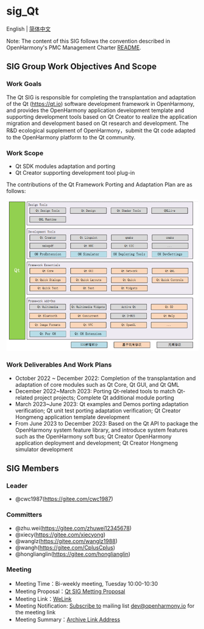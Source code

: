 # sig_Qt
English | [简体中文](./sig_qt_cn.md)

Note: The content of this SIG follows the convention described in OpenHarmony's PMC Management Charter [README](../../zh/pmc.md).

## SIG Group Work Objectives And Scope

### Work Goals

The Qt SIG is responsible for completing the transplantation and adaptation of the Qt (https://qt.io) software development framework in OpenHarmony, and provides the OpenHarmony application development template and supporting development tools based on Qt Creator to realize the application migration and development based on Qt research and development. The R&D ecological supplement of OpenHarmony，submit the Qt code adapted to the OpenHarmony platform to the Qt community.

### Work Scope

- Qt SDK modules adaptation and porting
- Qt Creator supporting development tool plug-in

The contributions of the Qt Framework Porting and Adaptation Plan are as follows:

![Qt Framework Porting and Adaptation Program Contributions](figures/qt_oh_framework.png)

### Work Deliverables And Work Plans

- October 2022 ~ December 2022: Completion of the transplantation and adaptation of core modules such as Qt Core, Qt GUI, and Qt QML
- December 2022~March 2023: Porting Qt-related tools to match Qt-related project projects; Complete Qt additional module porting
- March 2023~June 2023: Qt examples and Demos porting adaptation verification; Qt unit test porting adaptation verification; Qt Creator Hongmeng application template development
- From June 2023 to December 2023: Based on the Qt API to package the OpenHarmony system feature library, and introduce system features such as the OpenHarmony soft bus; Qt Creator OpenHarmony application deployment and development; Qt Creator Hongmeng simulator development



## SIG Members

### Leader
- @cwc1987(https://gitee.com/cwc1987)

### Committers
- @zhu.wei(https://gitee.com/zhuwei12345678)
- @xiecy(https://gitee.com/xiecyong)
- @wanglz(https://gitee.com/wanglz1988)
- @wangh(https://gitee.com/CplusCplus)
- @honglianglin(https://gitee.com/honglianglin)

### Meeting
 - Meeting Time：Bi-weekly meeting, Tuesday 10:00-10:30
 - Meeting Proposal：[Qt SIG Metting Proposal](https://shimo.im/sheets/vVqRVBewOBUx7oqy/MODOC)
 - Meeting Link：[WeLink](https://bmeeting.huaweicloud.com:36443/#/j/989208653)
 - Meeting Notification: [Subscribe to](https://lists.openatom.io/postorius/lists/dev.openharmony.io) mailing list dev@openharmony.io for the meeting link
 - Meeting Summary：[Archive Link Address](https://gitee.com/openharmony-sig/sig-content/tree/master/qt/meetings)
